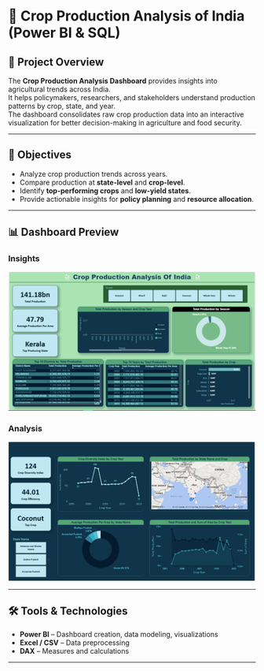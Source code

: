 # 🌾 Crop Production Analysis of India (Power BI & SQL)

## 📖 Project Overview
The **Crop Production Analysis Dashboard** provides insights into agricultural trends across India.  
It helps policymakers, researchers, and stakeholders understand production patterns by crop, state, and year.  
The dashboard consolidates raw crop production data into an interactive visualization for better decision-making in agriculture and food security.

---

## 🎯 Objectives
- Analyze crop production trends across years.
- Compare production at **state-level** and **crop-level**.
- Identify **top-performing crops** and **low-yield states**.
- Provide actionable insights for **policy planning** and **resource allocation**.

---

## 📊 Dashboard Preview

### Insights
![Crop Trends](https://github.com/DACHU021/Crop-Production-Analysis-of-India-Power-BI-/blob/main/OVERVIEW%20AND%20INSIGHTS.png)

### Analysis
![State Production](https://github.com/DACHU021/Crop-Production-Analysis-of-India-Power-BI-/blob/main/DETAILED%20ANALYSIS.png)

---

## 🛠️ Tools & Technologies
- **Power BI** – Dashboard creation, data modeling, visualizations  
- **Excel / CSV** – Data preprocessing  
- **DAX** – Measures and calculations  

---

